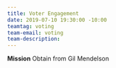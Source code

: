 ```yaml
---
title: Voter Engagement
date: 2019-07-10 19:30:00 -10:00
teamtag: voting
team-email: voting
team-description:
---
```


**Mission**
Obtain from Gil Mendelson

